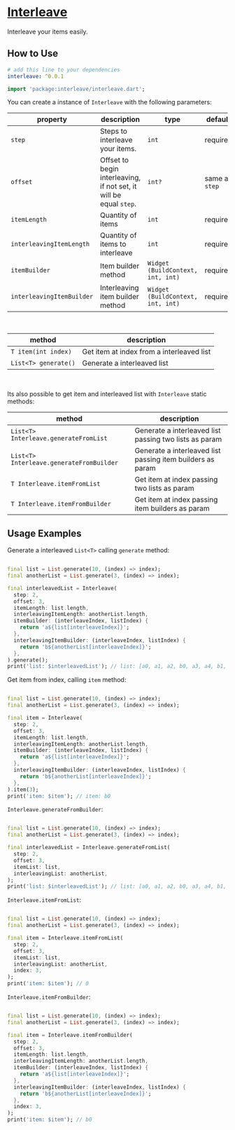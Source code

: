 # [Interleave](https://pub.dev/packages/interleave)

Interleave your items easily.

## How to Use

```yaml
# add this line to your dependencies
interleave: ^0.0.1
```

```dart
import 'package:interleave/interleave.dart';
```

You can create a instance of `Interleave` with the following parameters:

| property                  | description                                                                | type                              | default        |
| --------------------------|----------------------------------------------------------------------------|-----------------------------------|----------------|
| `step`                    | Steps to interleave your items.                                            | `int`                             | required       |
| `offset`                  | Offset to begin interleaving, if not set, it will be equal `step`.         | `int?`                            | same as `step` |
| `itemLength`              | Quantity of items                                                          | `int`                             | required       |
| `interleavingItemLength`  | Quantity of items to interleave                                            | `int`                             | required       |
| `itemBuilder`             | Item builder method                                                        | `Widget (BuildContext, int, int)` | required       |
| `interleavingItemBuilder` | Interleaving item builder method                                           | `Widget (BuildContext, int, int)` | required       |

<br>

| method                    | description                                                                |
| --------------------------|----------------------------------------------------------------------------|
| `T item(int index)`       | Get item at index from a interleaved list                                  |
| `List<T> generate()`      | Generate a interleaved list                                                |

<br>

Its also possible to get item and interleaved list with `Interleave` static methods:

| method                           | description                                                         |
| ---------------------------------|---------------------------------------------------------------------|
| `List<T> Interleave.generateFromList`    | Generate a interleaved list passing two lists as param              |
| `List<T> Interleave.generateFromBuilder` | Generate a interleaved list passing item builders as param          |
| `T Interleave.itemFromList`              | Get item at index passing two lists as param                        |
| `T Interleave.itemFromBuilder`           | Get item at index passing item builders as param                    |


## Usage Examples

Generate a interleaved `List<T>` calling `generate` method:

```dart

final list = List.generate(10, (index) => index);
final anotherList = List.generate(3, (index) => index);

final interleavedList = Interleave(
  step: 2,
  offset: 3,
  itemLength: list.length,
  interleavingItemLength: anotherList.length,
  itemBuilder: (interleaveIndex, listIndex) {
    return 'a${list[interleaveIndex]}';
  },
  interleavingItemBuilder: (interleaveIndex, listIndex) {
    return 'b${anotherList[interleaveIndex]}';
  },
).generate();
print('list: $interleavedList'); // list: [a0, a1, a2, b0, a3, a4, b1, a5, a6, b2, a7, a8, a9]

```

Get item from index, calling `item` method:

```dart

final list = List.generate(10, (index) => index);
final anotherList = List.generate(3, (index) => index);

final item = Interleave(
  step: 2,
  offset: 3,
  itemLength: list.length,
  interleavingItemLength: anotherList.length,
  itemBuilder: (interleaveIndex, listIndex) {
    return 'a${list[interleaveIndex]}';
  },
  interleavingItemBuilder: (interleaveIndex, listIndex) {
    return 'b${anotherList[interleaveIndex]}';
  },
).item(3);
print('item: $item'); // item: b0

```

`Interleave.generateFromBuilder`:

```dart

final list = List.generate(10, (index) => index);
final anotherList = List.generate(3, (index) => index);

final interleavedList = Interleave.generateFromList(
  step: 2,
  offset: 3,
  itemList: list,
  interleavingList: anotherList,
);
print('list: $interleavedList'); // list: [a0, a1, a2, b0, a3, a4, b1, a5, a6, b2, a7, a8, a9]

```

`Interleave.itemFromList`:

```dart

final list = List.generate(10, (index) => index);
final anotherList = List.generate(3, (index) => index);

final item = Interleave.itemFromList(
  step: 2,
  offset: 3,
  itemList: list,
  interleavingList: anotherList,
  index: 3,
);
print('item: $item'); // 0

```

`Interleave.itemFromBuilder`:

```dart

final list = List.generate(10, (index) => index);
final anotherList = List.generate(3, (index) => index);

final item = Interleave.itemFromBuilder(
  step: 2,
  offset: 3,
  itemLength: list.length,
  interleavingItemLength: anotherList.length,
  itemBuilder: (interleaveIndex, listIndex) {
    return 'a${list[interleaveIndex]}';
  },
  interleavingItemBuilder: (interleaveIndex, listIndex) {
    return 'b${anotherList[interleaveIndex]}';
  },
  index: 3,
);
print('item: $item'); // b0

```